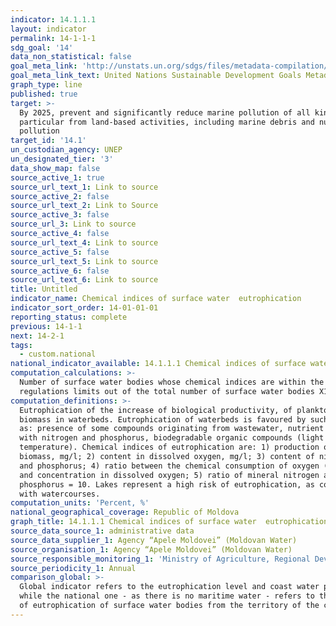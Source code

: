 ```yaml
---
indicator: 14.1.1.1
layout: indicator
permalink: 14-1-1-1
sdg_goal: '14'
data_non_statistical: false
goal_meta_link: 'http://unstats.un.org/sdgs/files/metadata-compilation/Metadata-Goal-14.pdf'
goal_meta_link_text: United Nations Sustainable Development Goals Metadata (pdf 288kB)
graph_type: line
published: true
target: >-
  By 2025, prevent and significantly reduce marine pollution of all kinds, in
  particular from land-based activities, including marine debris and nutrient
  pollution
target_id: '14.1'
un_custodian_agency: UNEP
un_designated_tier: '3'
data_show_map: false
source_active_1: true
source_url_text_1: Link to source
source_active_2: false
source_url_text_2: Link to Source
source_active_3: false
source_url_3: Link to source
source_active_4: false
source_url_text_4: Link to source
source_active_5: false
source_url_text_5: Link to source
source_active_6: false
source_url_text_6: Link to source
title: Untitled
indicator_name: Chemical indices of surface water  eutrophication
indicator_sort_order: 14-01-01-01
reporting_status: complete
previous: 14-1-1
next: 14-2-1
tags:
  - custom.national
national_indicator_available: 14.1.1.1 Chemical indices of surface water  eutrophication
computation_calculations: >-
  Number of surface water bodies whose chemical indices are within the existing
  regulations limits out of the total number of surface water bodies X100
computation_definitions: >-
  Eutrophication of the increase of biological productivity, of plankton algae
  biomass in waterbeds. Eutrophication of waterbeds is favoured by such factors
  as: presence of some compounds originating from wastewater, nutrient species
  with nitrogen and phosphorus, biodegradable organic compounds (light and
  temperature). Chemical indices of eutrophication are: 1) production of
  biomass, mg/l; 2) content in dissolved oxygen, mg/l; 3) content of nitrogen
  and phosphorus; 4) ratio between the chemical consumption of oxygen (CCOMn)
  and concentration in dissolved oxygen; 5) ratio of mineral nitrogen and total
  phosphorus = 10. Lakes represent a high risk of eutrophication, as compared
  with watercourses.
computation_units: 'Percent, %'
national_geographical_coverage: Republic of Moldova
graph_title: 14.1.1.1 Chemical indices of surface water  eutrophication
source_data_source_1: administrative data
source_data_supplier_1: Agency “Apele Moldovei” (Moldovan Water)
source_organisation_1: Agency “Apele Moldovei” (Moldovan Water)
source_responsible_monitoring_1: 'Ministry of Agriculture, Regional Development and Environment'
source_periodicity_1: Annual
comparison_global: >-
  Global indicator refers to the eutrophication level and coast water pollution,
  while the national one - as there is no maritime water - refers to the level
  of eutrophication of surface water bodies from the territory of the country
---
```

